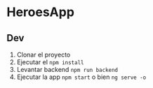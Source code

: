 # HeroesApp

## Dev

1. Clonar el proyecto
2. Ejecutar el ```npm install``` 
3. Levantar backend ```npm run backend``` 
4. Ejecutar la app ```npm start``` o bien ```ng serve -o```  
